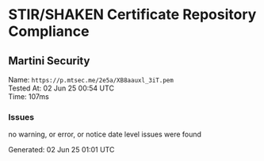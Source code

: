 # STIR/SHAKEN Certificate Repository Compliance

## Martini Security

Name: `https://p.mtsec.me/2e5a/XB8aauxl_3iT.pem`\
Tested At: 02 Jun 25 00:54 UTC\
Time: 107ms

### Issues

no warning, or error, or notice date level issues were found

Generated: 02 Jun 25 01:01 UTC